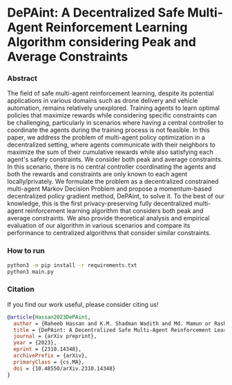 # DePAint: A Decentralized Safe Multi-Agent Reinforcement Learning Algorithm considering Peak and Average Constraints
### Abstract
The field of safe multi-agent reinforcement learning, despite its potential applications in various domains such as drone delivery and vehicle automation, remains relatively unexplored. Training agents to learn optimal policies that maximize rewards while considering specific constraints can be challenging, particularly in scenarios where having a central controller to coordinate the agents during the training process is not feasible. In this paper, we address the problem of multi-agent policy optimization in a decentralized setting, where agents communicate with their neighbors to maximize the sum of their cumulative rewards while also satisfying each agent's safety constraints. We consider both peak and average constraints. In this scenario, there is no central controller coordinating the agents and both the rewards and constraints are only known to each agent locally/privately. We formulate the problem as a decentralized constrained multi-agent Markov Decision Problem and propose a momentum-based decentralized policy gradient method, DePAint, to solve it. To the best of our knowledge, this is the first privacy-preserving fully decentralized multi-agent reinforcement learning algorithm that considers both peak and average constraints. We also provide theoretical analysis and empirical evaluation of our algorithm in various scenarios and compare its performance to centralized algorithms that consider similar constraints.
### How to run
```bash
python3 -m pip install -r requirements.txt
python3 main.py
```
### Citation
If you find our work useful, please consider citing us!
```bibtex
@article{Hassan2023DePAint,
  author = {Raheeb Hassan and K.M. Shadman Wadith and Md. Mamun or Rashid and Md. Mosaddek Khan},
  title = {DePAint: A Decentralized Safe Multi-Agent Reinforcement Learning Algorithm considering Peak and Average Constraints},
  journal = {arXiv preprint},
  year = {2023},
  eprint = {2310.14348},
  archivePrefix = {arXiv},
  primaryClass = {cs.MA},
  doi = {10.48550/arXiv.2310.14348}
}
```
